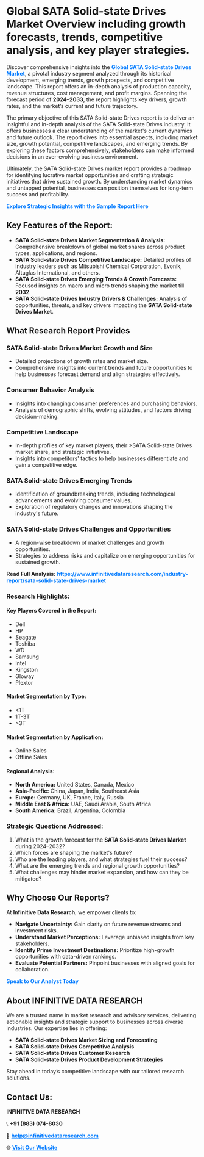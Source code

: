 <h1>Global SATA Solid-state Drives Market Overview including growth forecasts, trends, competitive analysis, and key player strategies.</h1>
<p>
Discover comprehensive insights into the 
<a href="https://www.infinitivedataresearch.com/industry-report/sata-solid-state-drives-market" rel="dofollow" style="color: #007BFF; text-decoration: none;"><strong>Global SATA Solid-state Drives Market</strong></a>, a pivotal industry segment analyzed through its historical development, emerging trends, growth prospects, and competitive landscape. This report offers an in-depth analysis of production capacity, revenue structures, cost management, and profit margins. Spanning the forecast period of <strong>2024–2033</strong>, the report highlights key drivers, growth rates, and the market’s current and future trajectory.
</p>
<p>
The primary objective of this SATA Solid-state Drives report is to deliver an insightful and in-depth analysis of the SATA Solid-state Drives industry. It offers businesses a clear understanding of the market's current dynamics and future outlook. The report dives into essential aspects, including market size, growth potential, competitive landscapes, and emerging trends. By exploring these factors comprehensively, stakeholders can make informed decisions in an ever-evolving business environment.
</p>
<p>
Ultimately, the SATA Solid-state Drives market report provides a roadmap for identifying lucrative market opportunities and crafting strategic initiatives that drive sustained growth. By understanding market dynamics and untapped potential, businesses can position themselves for long-term success and profitability.
</p>
<p>
<a href="https://www.infinitivedataresearch.com/request-sample/reportId=106256" style="color: #007BFF; text-decoration: none;"><strong>Explore Strategic Insights with the Sample Report Here</strong></a>
</p>

<h2>Key Features of the Report:</h2>
<ul>
<li><strong>SATA Solid-state Drives Market Segmentation & Analysis:</strong> Comprehensive breakdown of global market shares across product types, applications, and regions.</li>
<li><strong>SATA Solid-state Drives Competitive Landscape:</strong> Detailed profiles of industry leaders such as Mitsubishi Chemical Corporation, Evonik, Altuglas International, and others.</li>
<li><strong>SATA Solid-state Drives Emerging Trends & Growth Forecasts:</strong> Focused insights on macro and micro trends shaping the market till <strong>2032</strong>.</li>
<li><strong>SATA Solid-state Drives Industry Drivers & Challenges:</strong> Analysis of opportunities, threats, and key drivers impacting the <strong>SATA Solid-state Drives Market</strong>.</li>
</ul>

<h2>What Research Report Provides</h2>
<h3>SATA Solid-state Drives Market Growth and Size</h3>
<ul>
<li>Detailed projections of growth rates and market size.</li>
<li>Comprehensive insights into current trends and future opportunities to help businesses forecast demand and align strategies effectively.</li>
</ul>

<h3>Consumer Behavior Analysis</h3>
<ul>
<li>Insights into changing consumer preferences and purchasing behaviors.</li>
<li>Analysis of demographic shifts, evolving attitudes, and factors driving decision-making.</li>
</ul>

<h3>Competitive Landscape</h3>
<ul>
<li>In-depth profiles of key market players, their >SATA Solid-state Drives market share, and strategic initiatives.</li>
<li>Insights into competitors' tactics to help businesses differentiate and gain a competitive edge.</li>
</ul>

<h3>SATA Solid-state Drives Emerging Trends</h3>
<ul>
<li>Identification of groundbreaking trends, including technological advancements and evolving consumer values.</li>
<li>Exploration of regulatory changes and innovations shaping the industry's future.</li>
</ul>

<h3>SATA Solid-state Drives Challenges and Opportunities</h3>
<ul>
<li>A region-wise breakdown of market challenges and growth opportunities.</li>
<li>Strategies to address risks and capitalize on emerging opportunities for sustained growth.</li>
</ul>
<p><strong>Read Full Analysis:</strong> <a href="https://www.infinitivedataresearch.com/industry-report/sata-solid-state-drives-market" rel="dofollow" style="color: #007BFF; text-decoration: none;"><strong>https://www.infinitivedataresearch.com/industry-report/sata-solid-state-drives-market</strong></a></p>
<h3>Research Highlights:</h3>
<h4>Key Players Covered in the Report:</h4>
<ul><li>Dell</li><li>HP</li><li>Seagate</li><li>Toshiba</li><li>WD</li><li>Samsung</li><li>Intel</li><li>Kingston</li><li>Gloway</li><li>Plextor</li></ul>
<h4>Market Segmentation by Type:</h4>
<ul><li>&lt;1T</li><li>1T-3T</li><li>&gt;3T</li></ul>
<h4>Market Segmentation by Application:</h4>
<ul><li>Online Sales</li><li>Offline Sales</li></ul>

<h4>Regional Analysis:</h4>
<ul>
<li><strong>North America:</strong> United States, Canada, Mexico</li>
<li><strong>Asia-Pacific:</strong> China, Japan, India, Southeast Asia</li>
<li><strong>Europe:</strong> Germany, UK, France, Italy, Russia</li>
<li><strong>Middle East & Africa:</strong> UAE, Saudi Arabia, South Africa</li>
<li><strong>South America:</strong> Brazil, Argentina, Colombia</li>
</ul>

<h3>Strategic Questions Addressed:</h3>
<ol>
<li>What is the growth forecast for the <strong>SATA Solid-state Drives Market</strong> during 2024–2032?</li>
<li>Which forces are shaping the market's future?</li>
<li>Who are the leading players, and what strategies fuel their success?</li>
<li>What are the emerging trends and regional growth opportunities?</li>
<li>What challenges may hinder market expansion, and how can they be mitigated?</li>
</ol>

<h2>Why Choose Our Reports?</h2>
<p>At <strong>Infinitive Data Research</strong>, we empower clients to:</p>
<ul>
<li><strong>Navigate Uncertainty:</strong> Gain clarity on future revenue streams and investment risks.</li>
<li><strong>Understand Market Perceptions:</strong> Leverage unbiased insights from key stakeholders.</li>
<li><strong>Identify Prime Investment Destinations:</strong> Prioritize high-growth opportunities with data-driven rankings.</li>
<li><strong>Evaluate Potential Partners:</strong> Pinpoint businesses with aligned goals for collaboration.</li>
</ul>
<p><a href="https://www.infinitivedataresearch.com/industry-report/sata-solid-state-drives-market" rel="dofollow" style="color: #007BFF; text-decoration: none;"><strong>Speak to Our Analyst Today</strong></a></p>

<h2>About INFINITIVE DATA RESEARCH</h2>
<p>We are a trusted name in market research and advisory services, delivering actionable insights and strategic support to businesses across diverse industries. Our expertise lies in offering:</p>
<ul>
<li><strong>SATA Solid-state Drives Market Sizing and Forecasting</strong></li>
<li><strong>SATA Solid-state Drives Competitive Analysis</strong></li>
<li><strong>SATA Solid-state Drives Customer Research</strong></li>
<li><strong>SATA Solid-state Drives Product Development Strategies</strong></li>
</ul>
<p>Stay ahead in today’s competitive landscape with our tailored research solutions.</p>

<h2>Contact Us:</h2>
<p><strong>INFINITIVE DATA RESEARCH</strong></p>
<p>📞 <strong>+91 (883) 074-8030</strong></p>
<p>📧 <strong><a href="mailto:help@infinitivedataresearch.com" style="color: #007BFF;">help@infinitivedataresearch.com</a></strong></p>
<p>🌐 <strong><a href="https://www.infinitivedataresearch.com" rel="dofollow" style="color: #007BFF;">Visit Our Website</a></strong></p>